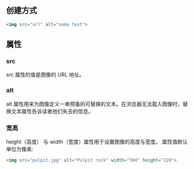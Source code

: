 ## 创建方式
```html
<img src="url" alt="some text">
```
## 属性
### src
src 属性的值是图像的 URL 地址。
### alt
alt 属性用来为图像定义一串预备的可替换的文本。在浏览器无法载入图像时，替换文本属性告诉读者他们失去的信息。
### 宽高
height（高度） 与 width（宽度）属性用于设置图像的高度与宽度。
属性值默认单位为像素:
```html
<img src="pulpit.jpg" alt="Pulpit rock" width="304" height="228">
```